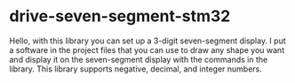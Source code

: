 # drive-seven-segment-stm32
Hello, with this library you can set up a 3-digit seven-segment display. I put a software in the project files that you can use to draw any shape you want and display it on the seven-segment display with the commands in the library. This library supports negative, decimal, and integer numbers.
